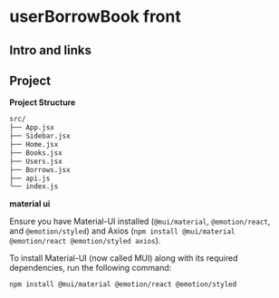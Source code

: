 # userBorrowBook front

## Intro and links





## Project

**Project Structure**

```bash
src/
├── App.jsx
├── Sidebar.jsx
├── Home.jsx
├── Books.jsx
├── Users.jsx
├── Borrows.jsx
├── api.js
└── index.js

```

**material ui**

Ensure you have Material-UI installed (`@mui/material`, `@emotion/react`, and `@emotion/styled`) and Axios (`npm install @mui/material @emotion/react @emotion/styled axios`).

To install Material-UI (now called MUI) along with its required dependencies, run the following command:

```bash
npm install @mui/material @emotion/react @emotion/styled
```
